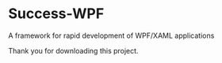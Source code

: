 # Success-WPF
A framework for rapid development of WPF/XAML applications

Thank you for downloading this project.  
